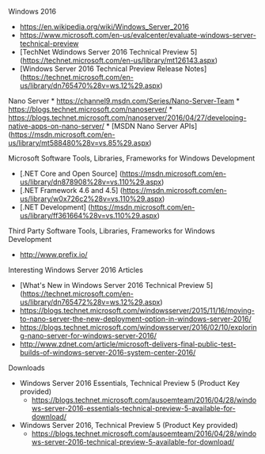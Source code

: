 
Windows 2016
* https://en.wikipedia.org/wiki/Windows_Server_2016
* https://www.microsoft.com/en-us/evalcenter/evaluate-windows-server-technical-preview
* [TechNet Wdindows Server 2016 Technical Preview 5] (https://technet.microsoft.com/en-us/library/mt126143.aspx)
* [Windows Server 2016 Technical Preview Release Notes] (https://technet.microsoft.com/en-us/library/dn765470%28v=ws.12%29.aspx)


Nano Server
	* https://channel9.msdn.com/Series/Nano-Server-Team
	* https://blogs.technet.microsoft.com/nanoserver/
	* https://blogs.technet.microsoft.com/nanoserver/2016/04/27/developing-native-apps-on-nano-server/
	* [MSDN Nano Server APIs] (https://msdn.microsoft.com/en-us/library/mt588480%28v=vs.85%29.aspx)


Microsoft Software Tools, Libraries, Frameworks for Windows Development
* [.NET Core and Open Source] (https://msdn.microsoft.com/en-us/library/dn878908%28v=vs.110%29.aspx)
* [.NET Framework 4.6 and 4.5] (https://msdn.microsoft.com/en-us/library/w0x726c2%28v=vs.110%29.aspx)
* [.NET Development] (https://msdn.microsoft.com/en-us/library/ff361664%28v=vs.110%29.aspx)
	

Third Party Software Tools, Libraries, Frameworks for Windows Development
* http://www.prefix.io/ 


Interesting Windows Server 2016 Articles
* [What's New in Windows Server 2016 Technical Preview 5] (https://technet.microsoft.com/en-us/library/dn765472%28v=ws.12%29.aspx)
* https://blogs.technet.microsoft.com/windowsserver/2015/11/16/moving-to-nano-server-the-new-deployment-option-in-windows-server-2016/
* https://blogs.technet.microsoft.com/windowsserver/2016/02/10/exploring-nano-server-for-windows-server-2016/
* http://www.zdnet.com/article/microsoft-delivers-final-public-test-builds-of-windows-server-2016-system-center-2016/

Downloads
* Windows Server 2016 Essentials, Technical Preview 5 (Product Key provided)
	* https://blogs.technet.microsoft.com/ausoemteam/2016/04/28/windows-server-2016-essentials-technical-preview-5-available-for-download/
* Windows Server 2016, Technical Preview 5 (Product Key provided)
	* https://blogs.technet.microsoft.com/ausoemteam/2016/04/28/windows-server-2016-technical-preview-5-available-for-download/

